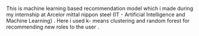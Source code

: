 This is machine learning based recommendation model which i made during my internship at Arcelor mittal nippon steel (IT - Artificial Intelligence and Machine Learning) . 
Here i used k- means clustering and random forest for recommending new roles to the user . 
